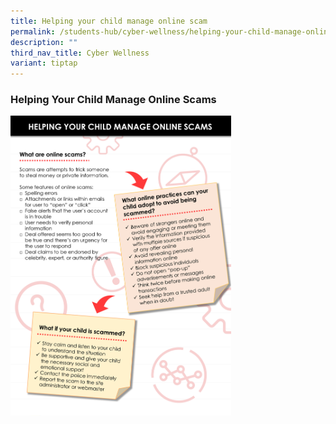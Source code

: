 ```yaml
---
title: Helping your child manage online scam
permalink: /students-hub/cyber-wellness/helping-your-child-manage-online-scam/
description: ""
third_nav_title: Cyber Wellness
variant: tiptap
---
```

### Helping Your Child Manage Online Scams

<img src="/images/cw1.png" style="width:70%">